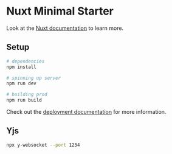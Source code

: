 # Nuxt Minimal Starter

Look at the [Nuxt documentation](https://nuxt.com/docs/getting-started/introduction) to learn more.

## Setup

```bash
# dependencies
npm install
```

```bash
# spinning up server
npm run dev
```

```bash
# building prod
npm run build
```

Check out the [deployment documentation](https://nuxt.com/docs/getting-started/deployment) for more information.

## Yjs

```bash
npx y-websocket --port 1234
```